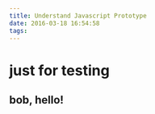 ```yaml
---
title: Understand Javascript Prototype
date: 2016-03-18 16:54:58
tags:
---
```


# just for testing

## bob, hello!
